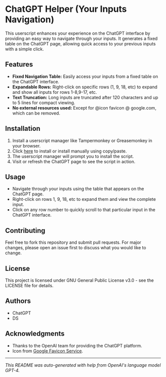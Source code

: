 # ChatGPT Helper (Your Inputs Navigation)

This userscript enhances your experience on the ChatGPT interface by providing an easy way to navigate through your inputs. It generates a fixed table on the ChatGPT page, allowing quick access to your previous inputs with a simple click.

## Features

- **Fixed Navigation Table:** Easily access your inputs from a fixed table on the ChatGPT interface.
- **Expandable Rows:** Right-click on specific rows (1, 9, 18, etc) to expand and show all inputs for rows 1-8,9-17, etc.
- **Text Truncation:** Long inputs are truncated after 120 characters and up to 5 lines for compact viewing.
- **No external resources used:** Except for @icon favicon @ google.com, which can be removed.

## Installation

1. Install a userscript manager like Tampermonkey or Greasemonkey in your browser.
2. Click [here](https://raw.githubusercontent.com/dsoudakov/ChatGPT-TamperMonkey-Helpers/main/Inputs-Nav-Helper/Inputs-Nav-Helper.user.js) to install or install manually using copy/paste.
3. The userscript manager will prompt you to install the script.
4. Visit or refresh the ChatGPT page to see the script in action.

## Usage

- Navigate through your inputs using the table that appears on the ChatGPT page.
- Right-click on rows 1, 9, 18, etc to expand them and view the complete input.
- Click on any row number to quickly scroll to that particular input in the ChatGPT interface.

## Contributing

Feel free to fork this repository and submit pull requests. For major changes, please open an issue first to discuss what you would like to change.

## License

This project is licensed under GNU General Public License v3.0 - see the LICENSE file for details.

## Authors

- ChatGPT
- DS

## Acknowledgments

- Thanks to the OpenAI team for providing the ChatGPT platform.
- Icon from [Google Favicon Service](https://www.google.com/s2/favicons).

---

*This README was auto-generated with help from OpenAI's language model GPT-4.*
